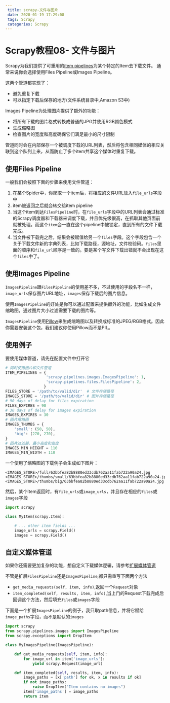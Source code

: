 ```yaml
---
 title: scrapy-文件与图片
 date: 2020-01-19 17:29:08
 tags: Scrapy
 categories: Scrapy
---
```

# Scrapy教程08- 文件与图片

Scrapy为我们提供了可重用的[item pipelines](http://doc.scrapy.org/en/1.0/topics/item-pipeline.html)为某个特定的Item去下载文件。
通常来说你会选择使用Files Pipeline或Images Pipeline。

这两个管道都实现了：

* 避免重复下载
* 可以指定下载后保存的地方(文件系统目录中,Amazon S3中)

Images Pipeline为处理图片提供了额外的功能：

* 将所有下载的图片格式转换成普通的JPG并使用RGB颜色模式
* 生成缩略图
* 检查图片的宽度和高度确保它们满足最小的尺寸限制

管道同时会在内部保存一个被调度下载的URL列表，然后将包含相同媒体的相应关联到这个队列上来，从而防止了多个item共享这个媒体时重复下载。

## 使用Files Pipeline
一般我们会按照下面的步骤来使用文件管道：

1. 在某个Spider中，你爬取一个item后，将相应的文件URL放入`file_urls`字段中
1. item被返回之后就会转交给item pipeline
1. 当这个item到达`FilesPipeline`时，在`file_urls`字段中的URL列表会通过标准的Scrapy调度器和下载器来调度下载，并且优先级很高，在抓取其他页面前就被处理。而这个`item`会一直在这个pipeline中被锁定，直到所有的文件下载完成。
1. 当文件被下载完之后，结果会被赋值给另一个`files`字段。这个字段包含一个关于下载文件新的字典列表，比如下载路径，源地址，文件校验码。`files`里面的顺序和`file_url`顺序是一致的。要是某个写文件下载出错就不会出现在这个`files`中了。

## 使用Images Pipeline
`ImagesPipeline`跟`FilesPipeline`的使用差不多，不过使用的字段名不一样，`image_urls`保存图片URL地址，`images`保存下载后的图片信息。

使用`ImagesPipeline`的好处是你可以通过配置来提供额外的功能，比如生成文件缩略图，通过图片大小过滤需要下载的图片等。

`ImagesPipeline`使用[Pillow](https://github.com/python-pillow/Pillow)来生成缩略图以及转换成标准的JPEG/RGB格式。因此你需要安装这个包，我们建议你使用Pillow而不是PIL。

## 使用例子
要使用媒体管道，请先在配置文件中打开它
``` python
# 同时使用图片和文件管道
ITEM_PIPELINES = {
                  'scrapy.pipelines.images.ImagesPipeline': 1,
                  'scrapy.pipelines.files.FilesPipeline': 2,
                 }
FILES_STORE = '/path/to/valid/dir'  # 文件存储路径
IMAGES_STORE = '/path/to/valid/dir' # 图片存储路径
# 90 days of delay for files expiration
FILES_EXPIRES = 90
# 30 days of delay for images expiration
IMAGES_EXPIRES = 30
# 图片缩略图
IMAGES_THUMBS = {
    'small': (50, 50),
    'big': (270, 270),
}
# 图片过滤器，最小高度和宽度
IMAGES_MIN_HEIGHT = 110
IMAGES_MIN_WIDTH = 110
```
一个使用了缩略图的下载例子会生成如下图片：
```
<IMAGES_STORE>/full/63bbfea82b8880ed33cdb762aa11fab722a90a24.jpg
<IMAGES_STORE>/thumbs/small/63bbfea82b8880ed33cdb762aa11fab722a90a24.jpg
<IMAGES_STORE>/thumbs/big/63bbfea82b8880ed33cdb762aa11fab722a90a24.jpg
```

然后，某个Item返回时，有`file_urls`或`image_urls`，并且存在相应的`files`或`images`字段

``` python
import scrapy

class MyItem(scrapy.Item):

    # ... other item fields ...
    image_urls = scrapy.Field()
    images = scrapy.Field()
```

## 自定义媒体管道
如果你还需要更加复杂的功能，想自定义下载媒体逻辑，请参考[扩展媒体管道](http://doc.scrapy.org/en/1.0/topics/media-pipeline.html#topics-media-pipeline-override)

不管是扩展`FilesPipeline`还是`ImagesPipeline`,都只需重写下面两个方法

* `get_media_requests(self, item, info)`,返回一个`Request`对象
* `item_completed(self, results, item, info)`,当上门的Request下载完成后回调这个方法，然后填充`files`或`images`字段

下面是一个扩展`ImagesPipeline`的例子，我只取path信息，并将它赋给`image_paths`字段，而不是默认的`images`
``` python
import scrapy
from scrapy.pipelines.images import ImagesPipeline
from scrapy.exceptions import DropItem

class MyImagesPipeline(ImagesPipeline):

    def get_media_requests(self, item, info):
        for image_url in item['image_urls']:
            yield scrapy.Request(image_url)

    def item_completed(self, results, item, info):
        image_paths = [x['path'] for ok, x in results if ok]
        if not image_paths:
            raise DropItem("Item contains no images")
        item['image_paths'] = image_paths
        return item
```

